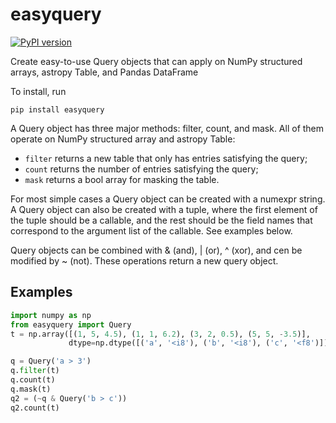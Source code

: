 # easyquery
[![PyPI version](https://img.shields.io/pypi/v/easyquery.svg)](https://pypi.python.org/pypi/easyquery)

Create easy-to-use Query objects that can apply on NumPy structured arrays, astropy Table, and Pandas DataFrame

To install, run

    pip install easyquery


A Query object has three major methods: filter, count, and mask.
All of them operate on NumPy structured array and astropy Table:

- `filter` returns a new table that only has entries satisfying the query;
- `count` returns the number of entries satisfying the query;
- `mask` returns a bool array for masking the table.

For most simple cases a Query object can be created with a numexpr string.
A Query object can also be created with a tuple, where the first element of
the tuple should be a callable, and the rest should be the field names that
correspond to the argument list of the callable. See examples below.

Query objects can be combined with & (and), | (or), ^ (xor), and cen be
modified by ~ (not). These operations return a new query object.

## Examples

```python
import numpy as np
from easyquery import Query
t = np.array([(1, 5, 4.5), (1, 1, 6.2), (3, 2, 0.5), (5, 5, -3.5)],
             dtype=np.dtype([('a', '<i8'), ('b', '<i8'), ('c', '<f8')]))

q = Query('a > 3')
q.filter(t)
q.count(t)
q.mask(t)
q2 = (~q & Query('b > c'))
q2.count(t)
```
